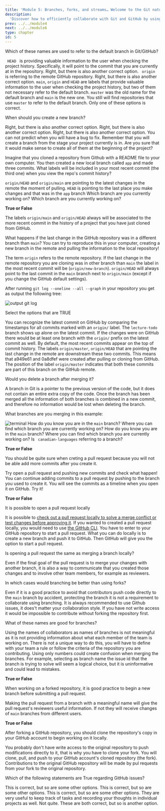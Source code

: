```yaml
---
title: 'Module 5: Branches, forks, and streams… Welcome to the Git nature walk!'
description:
  'Discover how to efficiently collaborate with Git and GitHub by using branches, forks ad pull requests.' 
prev: ../../module4
next: ../../module6
type: chapter
id: 5
---
```



<exercise id="0" title="Module Learning Outcomes" type="slides,video">

<slides source="module5/module5_00" shot="0" start="0:002" end="3:40">
</slides>

</exercise>

<exercise id="1" title="The role of branches" type="slides,video">

<slides source="module5/module5_01" shot="0" start="0:002" end="3:40">
</slides>

</exercise>

<exercise id='2' title="Be careful if you can't see the forest because of all the branches">

Which of these names are used to refer to the default branch in Git/GitHub?

<choice id = 1>
<opt text='<code>HEAD</code>'>
<code> HEAD </code> is providing valuable information to the user when checking the project history. Specifically, it will point to the commit that you are currently at in the repository.
</opt>
<opt text='<code>main</code>'>
Right, but there is also another correct option.
</opt>
<opt text='<code>origin</code>'>
<code> origin </code> is referring to the remote GitHub repository.
</opt>
<opt text='<code>master</code>'>
Right, but there is also another correct option.
</opt>
<opt text='The three first options are all correct'>
<code>main</code>, <code>origin</code> and <code>HEAD</code> are labels that provide valuable information to the user when checking the project history, but two of them not necessary refer to the default branch.
</opt>
<opt text='The second and fourth options are both correct' correct='true'>
<code>master</code> was the old name for the default branch and <code>main</code> is the new one. You still will find repositories that use <code>master</code> to refer to the default branch.
</opt>
<opt text='The two last options are both correct' >
Only one of these options is correct.
</opt>
</choice>

When should you create a new branch?

<choice id = 2>
<opt text='When you want to make a change that can break the code in the <code> main </code> branch'>
Right, but there is also another correct option.
</opt>
<opt text='You can create a branch when you decide to add a new feature, even if you later decide not to merge it'>
Right, but there is also another correct option.
</opt>
<opt text='You can create a branch to fix a bug, and then merge it to <code> main </code> '>
Right, but there is also another correct option.
</opt>
<opt text='It is the first thing you should do after you start a project. You open a branch for all the features you are planning to add to your code' >
You can not predict when you will have a bug to fix. 
</opt>
<opt text='All options are correct'>
Remember that you will create a branch from the stage your project currently is in. Are you sure that it would make sense to create all of them at the beginning of the project?   
</opt>
<opt text='The three first options are all correct' correct='true'>
</opt>
</choice>


Imagine that you cloned a repository from Github with a README file to your own computer. You then created a new local branch called <code>app</code> and made three commits. What labels will be included in your most recent commit (the third one) when you view the repo's commit history? 

<choice id = 3>
<opt text='<code>origin/HEAD</code> and <code>origin/main</code>'>
<code>origin/HEAD</code> and <code>origin/main</code> are pointing to the latest changes in the remote the moment of pulling.
</opt>
<opt text='<code>HEAD -> app</code> ' correct='true'>
<code>HEAD</code> is pointing to the last place you make changes and that was in the <code>app</code> branch
</opt>
<opt text='<code>main</code>'>
Which branch are you currently working on?
</opt>
<opt text=' <code>HEAD -> main</code>'>
Which branch are you currently working on?
</opt>
</choice>
</exercise>

<exercise id='3' title="What is the relationship between the branches?"  type='slides, video'>
<slides source='module5/module5_02' shot='0' start='3:42' end='4:35'> </slides>
</exercise>

<exercise id='4' title='How branches are related'>

**True or False**

The labels <code>origin/main</code> and <code>origin/HEAD</code> always will be associated to the more recent commit in the history of a project that you have just cloned from GitHub.

<choice id = 4>
<opt text='True'>
What happens if the last change in the GitHub repository was in a different branch than <code>main</code>? You can try to reproduce this in your computer, creating a new branch in the remote and pulling the information to the local repository!
</opt>
<opt text='False' correct='true'>

The term `origin` refers to the remote repository. If the last change in the remote repository you are cloning was in other branch than <code>main</code> the label in the most recent commit will be (<code>origin/new-branch</code>). <code>origin/HEAD</code> will always point to the last commit in the <code>main</code> branch next to <code>origin/main</code> (except if you change the GitHub default settings).

</opt>
</choice>

After running <code>git log --oneline --all --graph</code> in your repository you get as output the following tree:


<img src="/module5/module5-gitlog.png" alt="output git log"> 


Select the options that are TRUE

<choice id = 5>
<opt text='The most recent commit on GitHub was performed on the <code>lecture-todo</code> branch'>
You can recognize the latest commit on GitHub by comparing the timestamps for all commits marked with an <code>origin/</code> label.
</opt>
<opt text='There are changes to the <code>lecture-todo</code> branch that has not been pushed to GitHub yet ' correct='true'>
The <code>lecture-todo</code> branch shows up alone on the latest commit. If the changes were on GitHub there would be at least one branch with the <code>origin/</code> prefix on the latest commit as well.
</opt>
<opt text='The most recent local commit of this repository has associated the message "Update readme"' >
By default, the most recent commits appear on the top of commit history. 
</opt>
<opt text='The commits a949e61 and 0a8dfef exist only in your local computer' correct='true'>
The labels <code>origin/master</code>, <code>origin/HEAD</code> that are pointing the last change in the remote are downstream these two commits. This means that a949e61 and 0a8dfef were created after pulling or cloning from GitHub.
</opt>
<opt text='The commits 6e69947 and 0d5a6f7 exist both in your local computer and on GitHub' correct='true'>
The position of the label <code>origin/master</code> indicates that both these commits are part of this branch on the GitHub remote.
</opt>
</choice>
</exercise>

<exercise id='5' title="Merging branches"  type='slides, video'>
<slides source='module5/module5_03' shot='0' start='3:42' end='4:35'> </slides>
</exercise>

<exercise id='6' title='All roads merge to `main`'>


Would you delete a branch after merging it?

<choice id = 6>
<opt text='Yes, to avoid having extra copies of the code that you do not need anymore' >
A branch in Git is a pointer to the previous version of the code, but it does not contain an entire extra copy of the code. 
</opt>
<opt text='Yes, if I am not going to develop more on it' correct='true'>
</opt>
<opt text='No, I could be discarding important information' >
Once the branch has been merged all the information of both branches is combined in a new commit, and therefore no information would be lost when deleting the branch.
</opt>
</choice>

What branches are you merging in this example:


<img src="/module5/module5-terminal.png" alt="terminal"> 


<choice id = 7>
<opt text='the <code>app</code> branch with the <code>fix-app-slider</code> branch' correct='true'>
</opt>
<opt text='the <code>app</code> branch with the <code>main</code> branch'>
How do you know you are in the <code>main</code> branch? Where you can find which branch you are currently working on?
</opt>
<opt text='the <code>fix-app-slider</code> branch with the <code>main</code> branch'>
How do you know you are in the <code>main</code> branch? Where you can find which branch you are currently working on?
</opt>
<opt text='the <code>canadian-languages</code> branch with the <code>app</code> branch'>
Is <code> canadian-languages</code>  referring to a branch? 
</opt>
</choice>
</exercise>

<exercise id='7' title='When merging branches goes social: opening pull requests'  type='slides, video'>
<slides source='module5/module5_04' shot='0' start='3:42' end='4:35'> </slides>
</exercise>

<exercise id='8' title='You are cordially invited to review my changes'>

**True or False**

You should be quite sure when creting a pull request because you will not be able add more commits after you create it.

<choice id = 8>
<opt text='True' >
Try open a pull request and pushing new commits and check what happen!
</opt>
<opt text='False' correct='true'>
You can continue adding commits to a pull request by pushing to the branch you used to create it. You will see the commits as a timeline when you open it on GitHub. Try it!
</opt>
</choice>

**True or False**  

It is possible to open a pull request locally

<choice id = 9>
<opt text='True' >
It is possible to <a href="https://docs.github.com/en/pull-requests/collaborating-with-pull-requests/reviewing-changes-in-pull-requests/checking-out-pull-requests-locally">check out a pull request locally to solve a merge conflict or test changes before approving it</a>. If you wanted to created a pull request locally, you would need to use <a href="https://cli.github.com/"> the GitHub CLI</a>.
</opt>
<opt text='False' correct='true'>
You have to enter to your GitHub repository to start a pull request. What you can do locally is to create a new branch and push it to GitHub. Then GitHub will give you the option to start a pull request.
</opt>
</choice>

Is opening a pull request the same as merging a branch locally?

<choice id = 10>
<opt text='Yes, it is the same, you are just merging branches, either using the GitHub UI or your local interface' >
Even if the final goal of the pull request is to merge your changes with another branch, it is also a way to communicate that you created those changes and to involve other team members, for example as reviewers.
</opt>
<opt text='You open a pull request to merge branches when you want to involve your collaborators' correct='true'>
</opt>
</choice>
</exercise>

<exercise id='9' title='Collaborative GitHub workflows: Branching' type='slides, video'>
<slides source='module5/module5_05' shot='0' start='3:42' end='4:35'> </slides>
</exercise>

<exercise id='10' title='Branching out'>

In which cases would branching be better than using forks?

<choice id = 11>
<opt text='The owner of the repository have set branch protection rules to the <code>main</code>  branch'>
Even if it is a good practice to avoid that contributors push code directly to the <code>main</code> branch by accident, protecting the branch it is not a requirement to collaborate using branching. 
</opt>
<opt text='You want to use GitHub issues to share with your team members or other collaborators' >
It is always recommended to use Github issues, it does't matter your collaboration style.
</opt>
<opt text='You have write access to the repository' correct='true'>
If you have not write access it would be impossible to contribute without forking the repository first.
</opt>
</choice>

What of these names are good for branches?

<choice id = 12>
<opt text='arman, florencia, joel'>
Using the names of collaborators as names of branches is not meaningful as it is not providing information about what each member of the team is working on.
</opt>
<opt text='fix-dockerfile, feature-testing, feature-app-modules' correct='true'>
There is not a unique way to do this, you will have to define with your team a rule or follow the criteria of the repository you are contributing.
</opt>
<opt text='1616789, 1235348, 1555684' >
Using only numbers could create confusion when merging the branches. For example, selecting as branch name the issue id that the branch is trying to solve will seem a logical choice, but it is uninformative and could lead to mistakes.
</opt>
</choice>
</exercise>

<exercise id='11' title='Collaborative GitHub workflows: Forking' type='slides, video'>
<slides source='module5/module5_06' shot='0' start='3:42' end='4:35'> </slides>
</exercise>

<exercise id='12' title='Forking your repository'>

**True or False**

When working on a forked repository, it is good practice to begin a new branch before submitting a pull request.

<choice id = 13>
<opt text='True' correct='true' >
</opt>
<opt text='False'>
Making the pull request from a branch with a meaningful name will give the pull request's reviewers useful information. If not they will receive changes of <code>main</code> branches from different users.
</opt>
</choice>

**True or False**


After forking a GitHub repository, you should clone the repository's copy in your GitHub account to begin working on it locally. 

<choice id = 14>
<opt text='True'  correct='true'>
You probably don't have write access to the original repository to push modifications directly to it, that is why you have to clone your fork.
</opt>
<opt text='False'>
You will clone, pull, and push to your GitHub account's cloned repository (the fork). Contributions to the original GitHub repository will be made by pul requests from your fork to the original repository. 
</opt>
</choice>

Which of the following statements are True regarding GitHub issues?

<choice id = 15>
<opt text='They are effective at recording decisions that were made, problems that were identified and addressed, and all other communication surrounding the project.'>
This is correct, but so are some other options.
</opt>

<opt text='They are useful in both collaborative and your own private projects.'>
This is correct, but so are some other options.
</opt>

<opt text='You can use GitHub issues for project management to plan and track your work.'>
This is correct, but so are some other options.
</opt>

<opt text='They are only useful for collaborative projects.'>
They are very useful to keep track of tasks and recording your thoughts in individual projects as well.
</opt>

<opt text='All of the above options are correct'>
Not quite.
</opt>

<opt text='The first three options are all correct'>
</opt>

<opt text='The first two options are both correct'>
These are both correct, but so is another option.
</opt>

</choice>

</exercise>

<exercise id="13" title="What did we learn?" type="slides,video">

<slides source="module5/module5_end" shot="0" start="0:002" end="3:40">
</slides>

</exercise>
